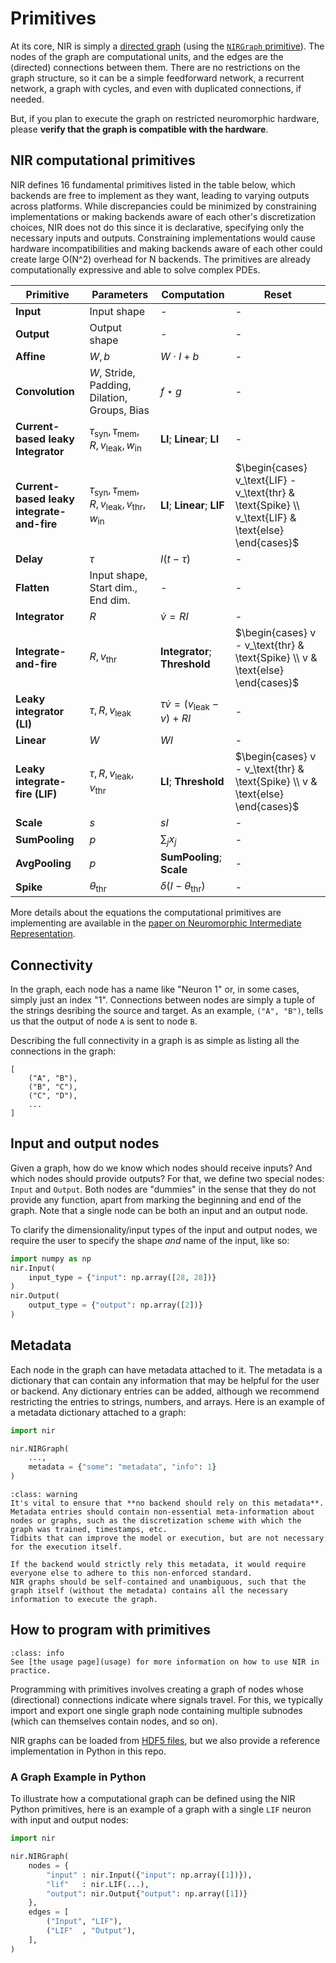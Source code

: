 # Primitives

At its core, NIR is simply a [directed graph](https://en.wikipedia.org/wiki/Directed_graph) (using the [`NIRGraph` primitive](https://github.com/neuromorphs/NIR/blob/main/nir/ir/graph.py)).
The nodes of the graph are computational units, and the edges are the (directed) connections between them.
There are no restrictions on the graph structure, so it can be a simple feedforward network, a recurrent network, a graph with cycles, and even with duplicated connections, if needed.

But, if you plan to execute the graph on restricted neuromorphic hardware, please **verify that the graph is compatible with the hardware**.

## NIR computational primitives

NIR defines 16 fundamental primitives listed in the table below, which backends are free to implement as they want, leading to varying outputs across platforms. While discrepancies could be minimized by constraining implementations or making backends aware of each other's discretization choices, NIR does not do this since it is declarative, specifying only the necessary inputs and outputs. Constraining implementations would cause hardware incompatibilities and making backends aware of each other could create large O(N^2) overhead for N backends. The primitives are already computationally expressive and able to solve complex PDEs.

| Primitive                          | Parameters                                                                 | Computation                                               | Reset                                                                                   |
|------------------------------------|---------------------------------------------------------------------------|----------------------------------------------------------|----------------------------------------------------------------------------------------|
| **Input**                          | Input shape                                                               | -                                                        | -                                                                                      |
| **Output**                         | Output shape                                                              | -                                                        | -                                                                                      |
| **Affine**                         | $W, b$                                                                    | $W \cdot I + b$                                          | -                                                                                      |
| **Convolution**                    | $W$, Stride, Padding, Dilation, Groups, Bias                              | $f \star g$                                              | -                                                                                      |
| **Current-based leaky Integrator** | $\tau_\text{syn}, \tau_\text{mem}, R, v_\text{leak}, w_\text{in}$ | **LI**; **Linear**; **LI**                                       | -                                                                                      |
| **Current-based leaky integrate-and-fire** | $\tau_\text{syn}, \tau_\text{mem}, R, v_\text{leak}, v_\text{thr}, w_\text{in}$ | **LI**; **Linear**; **LIF**                              | $\begin{cases} v_\text{LIF} - v_\text{thr} & \text{Spike} \\ v_\text{LIF} & \text{else} \end{cases}$ |
| **Delay**                          | $\tau$                                                                    | $I(t - \tau)$                                            | -                                                                                      |
| **Flatten**                        | Input shape, Start dim., End dim.                                         | -                                                        | -                                                                                      |
| **Integrator**                     | $R$                                                                       | $\dot{v} = R I$                                          | -                                                                                      |
| **Integrate-and-fire**             | $R, v_\text{thr}$                                                         | **Integrator**; **Threshold**                            | $\begin{cases} v - v_\text{thr} & \text{Spike} \\ v & \text{else} \end{cases}$         |
| **Leaky integrator (LI)**          | $\tau, R, v_\text{leak}$                                                  | $\tau \dot{v} = (v_\text{leak} - v) + R I$               | -                                                                                      |
| **Linear**                         | $W$                                                                       | $W I$                                                    | -                                                                                      |
| **Leaky integrate-fire (LIF)**     | $\tau, R, v_\text{leak}, v_\text{thr}$                                    | **LI**; **Threshold**                                    | $\begin{cases} v - v_\text{thr} & \text{Spike} \\ v & \text{else} \end{cases}$         |
| **Scale**                          | $s$                                                                       | $s I$                                                    | -                                                                                      |
| **SumPooling**                     | $p$                                                                       | $\sum_{j} x_j$                                           | -                                                                                      |
| **AvgPooling**                     | $p$                                                                       | **SumPooling**; **Scale**                                | -                                                                                      |
| **Spike**                          | $\theta_\text{thr}$                                                       | $\delta(I - \theta_\text{thr})$                               | -                                                                                      |

More details about the equations the computational primitives are implementing are available in the [paper on Neuromorphic Intermediate Representation](https://www.nature.com/articles/s41467-024-52259-9).

## Connectivity 

In the graph, each node has a name like "Neuron 1" or, in some cases, simply just an index "1".
Connections between nodes are simply a tuple of the strings desribing the source and target.
As an example, `("A", "B")`, tells us that the output of node `A` is sent to node `B`.

Describing the full connectivity in a graph is as simple as listing all the connections in the graph:
```
[
    ("A", "B"),
    ("B", "C"),
    ("C", "D"),
    ...
]
```

## Input and output nodes
Given a graph, how do we know which nodes should receive inputs? And which nodes should provide outputs?
For that, we define two special nodes: `Input` and `Output`.
Both nodes are "dummies" in the sense that they do not provide any function, apart from marking the beginning and end of the graph.
Note that a single node can be both an input and an output node.

To clarify the dimensionality/input types of the input and output nodes, we require the user to specify the shape *and* name of the input, like so:
```python
import numpy as np
nir.Input(
    input_type = {"input": np.array([28, 28])}
)
nir.Output(
    output_type = {"output": np.array([2])}
)
```

## Metadata

Each node in the graph can have metadata attached to it.
The metadata is a dictionary that can contain any information that may be helpful for the user or backend.
Any dictionary entries can be added, although we recommend restricting the entries to strings, numbers, and arrays.
Here is an example of a metadata dictionary attached to a graph:

```python
import nir

nir.NIRGraph(
    ...,
    metadata = {"some": "metadata", "info": 1}
)
```


```{admonition} Do not rely on the metadata
:class: warning
It's vital to ensure that **no backend should rely on this metadata**.
Metadata entries should contain non-essential meta-information about nodes or graphs, such as the discretization scheme with which the graph was trained, timestamps, etc.
Tidbits that can improve the model or execution, but are not necessary for the execution itself.

If the backend would strictly rely this metadata, it would require everyone else to adhere to this non-enforced standard.
NIR graphs should be self-contained and unambiguous, such that the graph itself (without the metadata) contains all the necessary information to execute the graph.
```

## How to program with primitives

```{admonition} See also
:class: info
See [the usage page](usage) for more information on how to use NIR in practice.
```

Programming with primitives involves creating a graph of nodes whose (directional) connections indicate where signals travel.
For this, we typically import and export one single graph node containing multiple subnodes (which can themselves contain nodes, and so on).

NIR graphs can be loaded from [HDF5 files](https://en.wikipedia.org/wiki/Hierarchical_Data_Format), but we also provide a reference implementation in Python in this repo.

### A Graph Example in Python
To illustrate how a computational graph can be defined using the NIR Python primitives, here is an example of a graph with a single `LIF` neuron with input and output nodes:

```python
import nir

nir.NIRGraph(
    nodes = {
        "input" : nir.Input({"input": np.array([1])}),
        "lif"   : nir.LIF(...),
        "output": nir.Output{"output": np.array([1])}
    },
    edges = [
        ("Input", "LIF"),
        ("LIF"  , "Output"),
    ],
)
```
